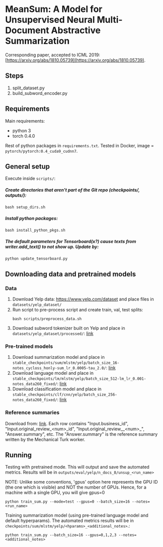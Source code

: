 # MeanSum: A Model for Unsupervised Neural Multi-Document Abstractive Summarization

Corresponding paper, accepted to ICML 2019: [https://arxiv.org/abs/1810.05739](https://arxiv.org/abs/1810.05739).


## Steps

1. split_dataset.py
2. build_subword_encoder.py
   

## Requirements

Main requirements:
- python 3
- torch 0.4.0

Rest of python packages in ```requirements.txt```.
Tested in Docker, image = ```pytorch/pytorch:0.4_cuda9_cudnn7```.

## General setup 

Execute inside ```scripts/```:

##### Create directories that aren't part of the Git repo (checkpoints/, outputs/):

```
bash setup_dirs.sh
```

##### Install python packages:

```
bash install_python_pkgs.sh
```

##### The default parameters for Tensorboard(x?) cause texts from writer.add_text() to not show up. Update by:

```
python update_tensorboard.py
```



## Downloading data and pretrained models

### Data

1. Download Yelp data: https://www.yelp.com/dataset and place files in ```datasets/yelp_dataset/```
2. Run script to pre-process script and create train, val, test splits:
    ```
    bash scripts/preprocess_data.sh
    ```
3. Download subword tokenizer built on Yelp and place in 
```datasets/yelp_dataset/processed/```: 
[link](https://s3.us-east-2.amazonaws.com/unsup-sum/subwordenc_32000_maxrevs260_fixed.pkl)

### Pre-trained models

1. Download summarization model and place in 
```stable_checkpoints/sum/mlstm/yelp/batch_size_16-notes_cycloss_honly-sum_lr_0.0005-tau_2.0/```: 
[link](https://s3.us-east-2.amazonaws.com/unsup-sum/sum_e0_tot3.32_r1f0.27.pt)
2. Download language model and place in 
```stable_checkpoints/lm/mlstm/yelp/batch_size_512-lm_lr_0.001-notes_data260_fixed/```: 
[link](https://s3.us-east-2.amazonaws.com/unsup-sum/lm_e24_2.88.pt)
3. Download classification model and place in 
```stable_checkpoints/clf/cnn/yelp/batch_size_256-notes_data260_fixed/```: 
[link](https://s3.us-east-2.amazonaws.com/unsup-sum/clf_e10_l0.6760_a0.7092.pt)


### Reference summaries

Download from: [link](https://s3.us-east-2.amazonaws.com/unsup-sum/summaries_0-200_cleaned.csv).
Each row contains "Input.business_id", "Input.original_review_\<num\>\_id", 
"Input.original_review__\<num\>\_", "Answer.summary", etc. The "Answer.summary" is the
reference summary written by the Mechanical Turk worker.


## Running

Testing with pretrained mode. This will output and save the automated metrics. 
Results will be in ```outputs/eval/yelp/n_docs_8/unsup_<run_name>```

NOTE: Unlike some conventions, 'gpus' option here represents the GPU ID (the one which is visible) and NOT the number of GPUs. Hence, for a machine with a single GPU, you will give gpus=0
```
python train_sum.py --mode=test --gpus=0 --batch_size=16 --notes=<run_name>
```

Training summarization model (using pre-trained language model and default hyperparams).
The automated metrics results will be in ```checkpoints/sum/mlstm/yelp/<hparams>_<additional_notes>```.:
```
python train_sum.py --batch_size=16 --gpus=0,1,2,3 --notes=<additional_notes> 
```
